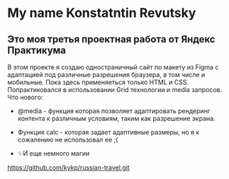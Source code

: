# My name Konstatntin Revutsky

## Это моя третья проектная работа от Яндекс Практикума

В этом проекте я создаю одностраничный сайт по макету из Figma с адаптацией под различные разрешения браузера, в том числе и мобильные.
Пока здесь применяеться только HTML и CSS.
Попрактиковался в использовании Grid технологии и media запросов.
Что нового:

- @media - функция которая позволяет адаптировать рендеринг контента к различным условиям, таким как разрешение экрана.
- Функция calc - которая задает адаптивные размеры, но я к сожалению не использовал ее ;(

- ✨И еще немного магии

https://github.com/kykp/russian-travel.git
